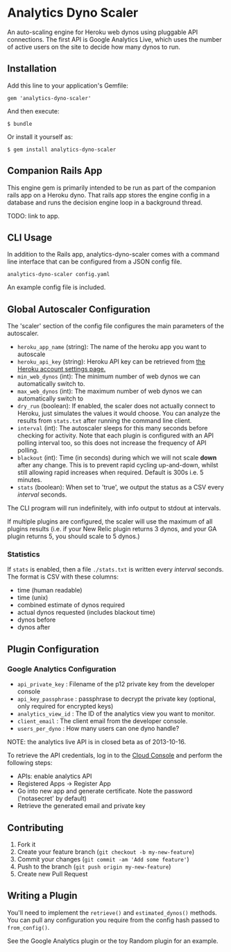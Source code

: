 # Analytics Dyno Scaler

An auto-scaling engine for Heroku web dynos using pluggable API connections.
The first API is Google Analytics Live, which uses the number of active users
on the site to decide how many dynos to run.

## Installation

Add this line to your application's Gemfile:

    gem 'analytics-dyno-scaler'

And then execute:

    $ bundle

Or install it yourself as:

    $ gem install analytics-dyno-scaler

## Companion Rails App

This engine gem is primarily intended to be run as part of the companion rails
app on a Heroku dyno. That rails app stores the engine config in a database and
runs the decision engine loop in a background thread.

TODO: link to app.

## CLI Usage

In addition to the Rails app, analytics-dyno-scaler comes with a command line
interface that can be configured from a JSON config file.

    analytics-dyno-scaler config.yaml

An example config file is included.

## Global Autoscaler Configuration

The 'scaler' section of the config file configures the main parameters of the
autoscaler.

 - `heroku_app_name` (string): The name of the heroku app you want to autoscale
 - `heroku_api_key` (string): Heroku API key can be retrieved from [the Heroku account settings page.](https://dashboard.heroku.com/account)
 - `min_web_dynos` (int): The minimum number of web dynos we can automatically switch
   to.
 - `max_web_dynos` (int): The maximum number of web dynos we can automatically switch
   to
 - `dry_run` (boolean): If enabled, the scaler does not actually connect to Heroku, just
        simulates the values it would choose. You can analyze the results from
        `stats.txt` after running the command line client.
 - `interval` (int): The autoscaler sleeps for this many seconds before checking for
        activity. Note that each plugin is configured with an API polling
        interval too, so this does not increase the frequency of API polling.
 - `blackout` (int): Time (in seconds) during which we will not scale **down** after
        any change. This is to prevent rapid cycling up-and-down, whilst still
        allowing rapid increases when required. Default is 300s i.e. 5 minutes.
 - `stats` (boolean): When set to 'true', we output the status as a CSV every
        *interval* seconds.

The CLI program will run indefinitely, with info output to stdout at intervals.

If multiple plugins are configured, the scaler will use the maximum of all
plugins results (i.e. if your New Relic plugin returns 3 dynos, and your GA plugin
returns 5, you should scale to 5 dynos.)

### Statistics

If `stats` is enabled, then a file `./stats.txt` is written every *interval*
seconds. The format is CSV with these columns:

 - time (human readable)
 - time (unix)
 - combined estimate of dynos required
 - actual dynos requested (includes blackout time)
 - dynos before
 - dynos after

## Plugin Configuration

### Google Analytics Configuration

- `api_private_key` : Filename of the p12 private key from the developer console
- `api_key_passphrase` : passphrase to decrypt the private key (optional, only required for encrypted keys)
- `analytics_view_id` : The ID of the analytics view you want to monitor.
- `client_email` : The client email from the developer console.
- `users_per_dyno` : How many users can one dyno handle?

NOTE: the analytics live API is in closed beta as of 2013-10-16.

To retrieve the API credentials, log in to the [Cloud Console](https://cloud.google.com/console#/project) and perform the following steps:

- APIs: enable analytics API
- Registered Apps -> Register App
- Go into new app and generate certificate. Note the password ('notasecret' by
  default)
- Retrieve the generated email and private key

## Contributing

1. Fork it
2. Create your feature branch (`git checkout -b my-new-feature`)
3. Commit your changes (`git commit -am 'Add some feature'`)
4. Push to the branch (`git push origin my-new-feature`)
5. Create new Pull Request

## Writing a Plugin

You'll need to implement the `retrieve()` and `estimated_dynos()` methods.
You can pull any configuration you require from the config hash passed to
`from_config()`.

See the Google Analytics plugin or the toy Random plugin for an example.
